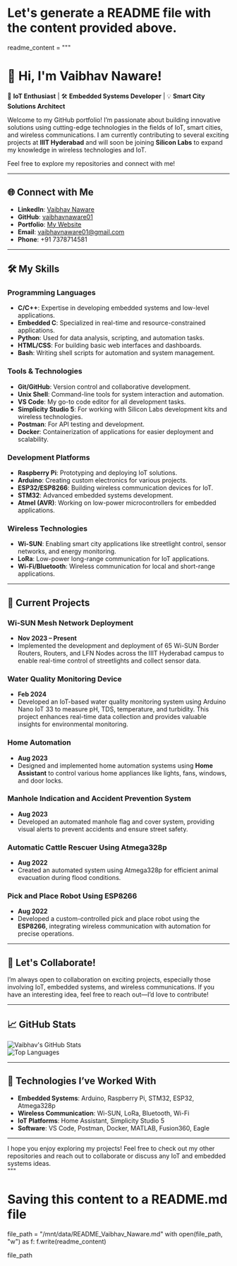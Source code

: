 # Let's generate a README file with the content provided above.
readme_content = """
# 👋 Hi, I'm Vaibhav Naware!

🚀 **IoT Enthusiast** | 🛠 **Embedded Systems Developer** | 💡 **Smart City Solutions Architect**  

Welcome to my GitHub portfolio! I’m passionate about building innovative solutions using cutting-edge technologies in the fields of IoT, smart cities, and wireless communications. I am currently contributing to several exciting projects at **IIIT Hyderabad** and will soon be joining **Silicon Labs** to expand my knowledge in wireless technologies and IoT.  

Feel free to explore my repositories and connect with me!

---

## 🌐 Connect with Me  

- **LinkedIn**: [Vaibhav Naware](https://www.linkedin.com/in/vaibhav-naware)  
- **GitHub**: [vaibhavnaware01](https://github.com/vaibhavnaware01)  
- **Portfolio**: [My Website](https://github.com/vaibhavnaware01/Portfolio)  
- **Email**: vaibhavnaware01@gmail.com  
- **Phone**: +91 7378714581  

---

## 🛠️ My Skills

### **Programming Languages**  
- **C/C++**: Expertise in developing embedded systems and low-level applications.  
- **Embedded C**: Specialized in real-time and resource-constrained applications.  
- **Python**: Used for data analysis, scripting, and automation tasks.  
- **HTML/CSS**: For building basic web interfaces and dashboards.  
- **Bash**: Writing shell scripts for automation and system management.  

### **Tools & Technologies**  
- **Git/GitHub**: Version control and collaborative development.  
- **Unix Shell**: Command-line tools for system interaction and automation.  
- **VS Code**: My go-to code editor for all development tasks.  
- **Simplicity Studio 5**: For working with Silicon Labs development kits and wireless technologies.  
- **Postman**: For API testing and development.  
- **Docker**: Containerization of applications for easier deployment and scalability.  

### **Development Platforms**  
- **Raspberry Pi**: Prototyping and deploying IoT solutions.  
- **Arduino**: Creating custom electronics for various projects.  
- **ESP32/ESP8266**: Building wireless communication devices for IoT.  
- **STM32**: Advanced embedded systems development.  
- **Atmel (AVR)**: Working on low-power microcontrollers for embedded applications.  

### **Wireless Technologies**  
- **Wi-SUN**: Enabling smart city applications like streetlight control, sensor networks, and energy monitoring.  
- **LoRa**: Low-power long-range communication for IoT applications.  
- **Wi-Fi/Bluetooth**: Wireless communication for local and short-range applications.  

---

## 🌱 Current Projects

### **Wi-SUN Mesh Network Deployment**  
- **Nov 2023 – Present**  
- Implemented the development and deployment of 65 Wi-SUN Border Routers, Routers, and LFN Nodes across the IIIT Hyderabad campus to enable real-time control of streetlights and collect sensor data.  

### **Water Quality Monitoring Device**  
- **Feb 2024**  
- Developed an IoT-based water quality monitoring system using Arduino Nano IoT 33 to measure pH, TDS, temperature, and turbidity. This project enhances real-time data collection and provides valuable insights for environmental monitoring.  

### **Home Automation**  
- **Aug 2023**  
- Designed and implemented home automation systems using **Home Assistant** to control various home appliances like lights, fans, windows, and door locks.  

### **Manhole Indication and Accident Prevention System**  
- **Aug 2023**  
- Developed an automated manhole flag and cover system, providing visual alerts to prevent accidents and ensure street safety.  

### **Automatic Cattle Rescuer Using Atmega328p**  
- **Aug 2022**  
- Created an automated system using Atmega328p for efficient animal evacuation during flood conditions.  

### **Pick and Place Robot Using ESP8266**  
- **Aug 2022**  
- Developed a custom-controlled pick and place robot using the **ESP8266**, integrating wireless communication with automation for precise operations.  

---

## 🤝 Let's Collaborate!

I’m always open to collaboration on exciting projects, especially those involving IoT, embedded systems, and wireless communications. If you have an interesting idea, feel free to reach out—I’d love to contribute!

---

## 📈 GitHub Stats

![Vaibhav's GitHub Stats](https://github-readme-stats.vercel.app/api?username=vaibhavnaware01&show_icons=true&theme=radical)  
![Top Languages](https://github-readme-stats.vercel.app/api/top-langs/?username=vaibhavnaware01&layout=compact&theme=radical)  

---

## 📢 Technologies I’ve Worked With

- **Embedded Systems**: Arduino, Raspberry Pi, STM32, ESP32, Atmega328p  
- **Wireless Communication**: Wi-SUN, LoRa, Bluetooth, Wi-Fi  
- **IoT Platforms**: Home Assistant, Simplicity Studio 5  
- **Software**: VS Code, Postman, Docker, MATLAB, Fusion360, Eagle  

---

I hope you enjoy exploring my projects! Feel free to check out my other repositories and reach out to collaborate or discuss any IoT and embedded systems ideas.  
"""

# Saving this content to a README.md file
file_path = "/mnt/data/README_Vaibhav_Naware.md"
with open(file_path, "w") as f:
    f.write(readme_content)

file_path

